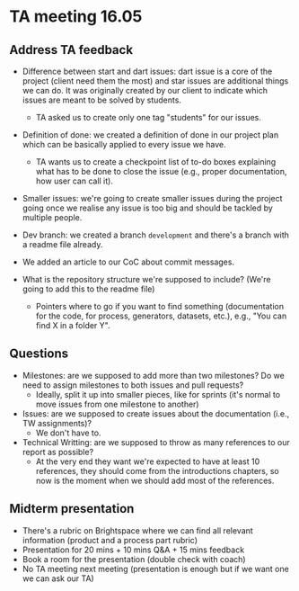 # TA meeting 16.05

## Address TA feedback

- Difference between start and dart issues: dart issue is a core of the project (client need them the most) and star issues are additional things we can do. It was originally created by our client to indicate which issues are meant to be solved by students.
  - TA asked us to create only one tag "students" for our issues.

- Definition of done: we created a definition of done in our project plan which can be basically applied to every issue we have.
  - TA wants us to create a checkpoint list of to-do boxes explaining what has to be done to close the issue (e.g., proper documentation, how user can call it).
 
- Smaller issues: we're going to create smaller issues during the project going once we realise any issue is too big and should be tackled by multiple people.

- Dev branch: we created a branch `development` and there's a branch with a readme file already.

- We added an article to our CoC about commit messages.
  
- What is the repository structure we're supposed to include? (We're going to add this to the readme file)
  - Pointers where to go if you want to find something (documentation for the code, for process, generators, datasets, etc.), e.g., "You can find X in a folder Y".

## Questions

- Milestones: are we supposed to add more than two milestones? Do we need to assign milestones to both issues and pull requests? 
  - Ideally, split it up into smaller pieces, like for sprints (it's normal to move issues from one milestone to another)
- Issues: are we supposed to create issues about the documentation (i.e., TW assignments)? 
  - We don't have to.
- Technical Writting: are we supposed to throw as many references to our report as possible? 
  - At the very end they want we're expected to have at least 10 references, they should come from the introductions chapters, so now is the moment when we should add most of the references.

## Midterm presentation

- There's a rubric on Brightspace where we can find all relevant information (product and a process part rubric)
- Presentation for 20 mins + 10 mins Q&A + 15 mins feedback
- Book a room for the presentation (double check with coach)
- No TA meeting next meeting (presentation is enough but if we want one we can ask our TA)